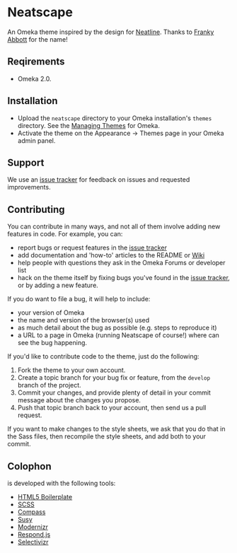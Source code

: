 # Neatscape

An Omeka theme inspired by the design for [Neatline][neatline]. Thanks to
[Franky Abbott][franky-abbott] for the name!

## Reqirements

* Omeka 2.0.

## Installation

* Upload the `neatscape` directory to your Omeka installation's
`themes` directory. See the [Managing Themes][managing-themes] for
Omeka.
* Activate the theme on the Appearance → Themes page in your Omeka admin
panel.

## Support

We use an [issue tracker][issues] for feedback on issues and requested improvements.

## Contributing

You can contribute in many ways, and not all of them involve adding new features in code. For example, you can:

* report bugs or request features in the [issue tracker][issues]
* add documentation and 'how-to' articles to the README or [Wiki](https://github.com/scholarslab/SolrSearch/wiki)
* help people with questions they ask in the Omeka Forums or developer list
* hack on the theme itself by fixing bugs you've found in the [issue
tracker][issues], or by adding a new feature.

If you do want to file a bug, it will help to include:

* your version of Omeka
* the name and version of the browser(s) used
* as much detail about the bug as possible (e.g. steps to reproduce it)
* a URL to a page in Omeka (running Neatscape of course!) where can see
the bug happening.
 
If you'd like to contribute code to the theme, just do the following:

1. Fork the theme to your own account.
2. Create a topic branch for your bug fix or feature, from the `develop`
   branch of the project.
3. Commit your changes, and provide plenty of detail in your commit
   message about the changes you propose.
4. Push that topic branch back to your account, then send us a pull
   request.

If you want to make changes to the style sheets, we ask that you do that in
the Sass files, then recompile the style sheets, and add both to your
commit.

## Colophon

 is developed with the following tools:

* [HTML5 Boilerplate][h5bp]
* [SCSS][sass]
* [Compass][compass]
* [Susy][susy]
* [Modernizr][modernizr]
* [Respond.js][respond-js]
* [Selectivizr][selectivizr]

[neatline]: http://neatline.org
[franky-abbott]: https://twitter.com/franky_abbott
[managing-themes]: http://omeka.org/codex/Managing_Themes
[issues]: https://github.com/scholarslab/neatscape/issues/
[h5bp]: http://html5boilerplate.com/
[sass]: http://sass-lang.com/
[compass]: http://compass-style.org/
[susy]: http://susy.oddbird.net/
[modernizr]: http://modernizr.com
[respond-js]: https://github.com/scottjehl/Respond
[selectivizr]: http://selectivizr.com/
